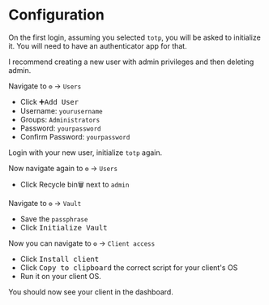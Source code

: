 # Configuration

On the first login, assuming you selected `totp`, you will be asked to initialize it.
You will need to have an authenticator app for that.

I recommend creating a new user with admin privileges and then deleting admin.

Navigate to `⚙️` -> `Users`

- Click <kbd>➕Add User</kbd>
- Username: `yourusername`
- Groups: `Administrators`
- Password: `yourpassword`
- Confirm Password: `yourpassword`

Login with your new user, initialize `totp` again.

Now navigate again to `⚙️` -> `Users`

- Click Recycle bin<kbd>🗑️</kbd> next to `admin`

Navigate to `⚙️` -> `Vault`

- Save the `passphrase`
- Click <kbd>Initialize Vault</kbd>

Now you can navigate to `⚙️` -> `Client access`

- Click <kbd>Install client</kbd>
- Click <kbd>Copy to clipboard</kbd> the correct script for your client's OS
- Run it on your client OS.

You should now see your client in the dashboard.
